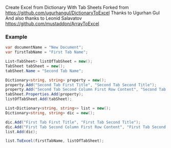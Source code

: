 Create Excel from Dictionary With Tab Sheets
Forked from https://github.com/ugurhangul/DictionaryToExcel Thanks to Ugurhan Gul
And also thanks to Leonid Salavatov https://github.com/mustaddon/ArrayToExcel 

### Example 

```C#
var documentName = "New Document";
var firstTabName = "First Tab Name";

List<TabSheet> listOfTabSheet = new();
TabSheet tabSheet = new();
tabSheet.Name = "Second Tab Name";

Dictionary<string, string> property = new();
property.Add("Second Tab First Title", "Second Tab Second Title");
property.Add("Second Tab Second Column First Row Content", "Second Tab Second Column Second Row Content");
tabSheet.Properties.Add(property);
listOfTabSheet.Add(tabSheet);

List<Dictionary<string, string>> list = new();
Dictionary<string, string> dic = new();

dic.Add("First Tab First Title", "First Tab Second Title");
dic.Add("First Tab Second Column First Row Content", "First Tab Second Column Second Row Content");
list.Add(dic);

list.ToExcel(firstTabName, listOfTabSheet);
```